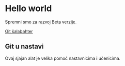 # Hello world

Spremni smo za razvoj Beta verzije.

[Git šalabahter](#)

## Git u nastavi

Ovaj sjajan alat je velika pomoć nastavnicima i učenicima. 
